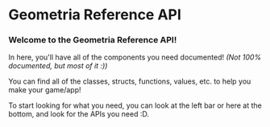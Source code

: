 # Geometria Reference API

### Welcome to the Geometria Reference API!

In here, you'll have all of the components you need documented! *(Not 100% documented, but most of it :))*

You can find all of the classes, structs, functions, values, etc. to help you make your game/app!

To start looking for what you need, you can look at the left bar or here at the bottom, and look for the APIs you need :D.

